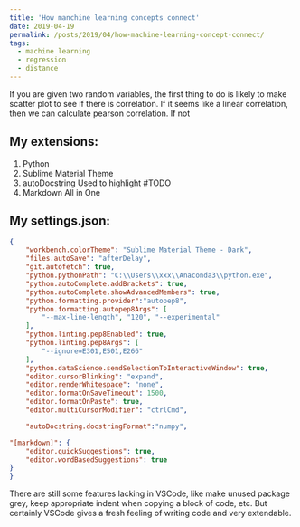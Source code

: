 ```yaml
---
title: 'How manchine learning concepts connect'
date: 2019-04-19
permalink: /posts/2019/04/how-machine-learning-concept-connect/
tags:
  - machine learning
  - regression
  - distance
---
```


If you are given two random variables, the first thing to do is likely to make scatter plot to see if there is correlation. If it seems like a linear correlation, then we can calculate pearson correlation. If not 


My extensions:
---------------

1. Python
2. Sublime Material Theme
3. autoDocstring
   Used to highlight #TODO
4. Markdown All in One

My settings.json:
---------------------
```json
{
    "workbench.colorTheme": "Sublime Material Theme - Dark",
    "files.autoSave": "afterDelay",
    "git.autofetch": true,
    "python.pythonPath": "C:\\Users\\xxx\\Anaconda3\\python.exe",
    "python.autoComplete.addBrackets": true,
    "python.autoComplete.showAdvancedMembers": true,
    "python.formatting.provider":"autopep8",
    "python.formatting.autopep8Args": [
        "--max-line-length", "120", "--experimental"
    ],
    "python.linting.pep8Enabled": true,
    "python.linting.pep8Args": [
        "--ignore=E301,E501,E266"
    ],
    "python.dataScience.sendSelectionToInteractiveWindow": true,
    "editor.cursorBlinking": "expand",
    "editor.renderWhitespace": "none",
    "editor.formatOnSaveTimeout": 1500,
    "editor.formatOnPaste": true,
    "editor.multiCursorModifier": "ctrlCmd",

    "autoDocstring.docstringFormat":"numpy",

"[markdown]": {
    "editor.quickSuggestions": true,
    "editor.wordBasedSuggestions": true
}
}
```
    
There are still some features lacking in VSCode, like make unused package grey, keep appropriate indent when copying a block of code, etc. But certainly VSCode gives a fresh feeling of writing code and very extendable.
